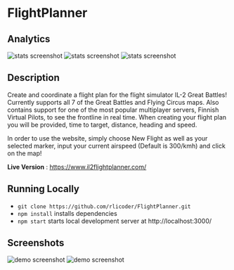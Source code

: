 # FlightPlanner

## Analytics
![stats screenshot](https://github.com/rlicoder/FlightPlanner/blob/main/stats1.png)
![stats screenshot](https://github.com/rlicoder/FlightPlanner/blob/main/stats2.png)
![stats screenshot](https://github.com/rlicoder/FlightPlanner/blob/main/stats3.png)

## Description
Create and coordinate a flight plan for the flight simulator IL-2 Great Battles! Currently supports all 7 of the Great Battles and Flying Circus maps. Also contains support for one of the most popular multiplayer servers, Finnish Virtual Pilots, to see the frontline in real time. When creating your flight plan you will be provided, time to target, distance, heading and speed.

In order to use the website, simply choose New Flight as well as your selected marker, input your current airspeed (Default is 300/kmh) and click on the map!

**Live Version** : https://www.il2flightplanner.com/

## Running Locally
* `git clone https://github.com/rlicoder/FlightPlanner.git`
* `npm install` installs dependencies
* `npm start` starts local development server at http://localhost:3000/

## Screenshots
![demo screenshot](https://github.com/rlicoder/FlightPlanner/blob/main/demo1.png)
![demo screenshot](https://github.com/rlicoder/FlightPlanner/blob/main/demo2.png)
